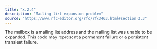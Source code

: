 ```yaml
---
title: "x.2.4"
description: "Mailing list expansion problem"
source: "https://www.rfc-editor.org/rfc/rfc3463.html#section-3.3"
---
```


The mailbox is a mailing list address and the mailing list was unable to be expanded.
This code may represent a permanent failure or a persistent transient failure.

